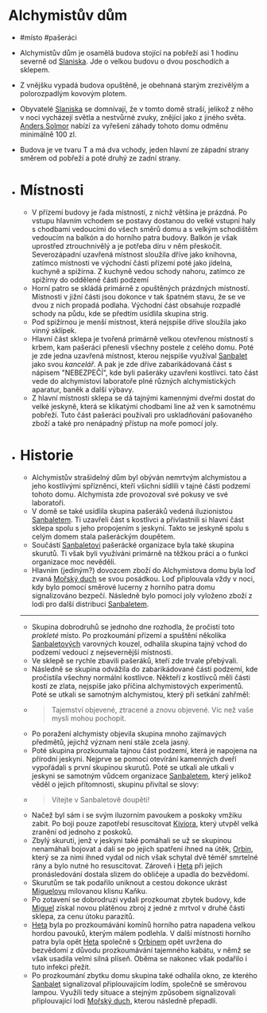 # Alchymistův dům
- #místo #pašeráci
- Alchymistův dům je osamělá budova stojící na pobřeží asi 1 hodinu severně od [Slaniska](Slanisko.md). Jde o velkou budovu o dvou poschodích a sklepem.
- Z vnějšku vypadá budova opuštěně, je obehnaná starým zrezivělým a polorozpadlým kovovým plotem.
- Obyvatelé [Slaniska](Slanisko.md) se domnívají, že v tomto domě straší, jelikož z něho v noci vycházejí světla a nestvůrné zvuky, znějící jako z jiného světa. [Anders Solmor](Anders_Solmor.md) nabízí za vyřešení záhady tohoto domu odměnu minimálně 100 zl.
- Budova je ve tvaru T a má dva vchody, jeden hlavní ze západní strany směrem od pobřeží a poté druhý ze zadní strany.

- # Místnosti
	- V přízemí budovy je řada místností, z nichž většina je prázdná. Po vstupu hlavním vchodem se postavy dostanou do velké vstupní haly s chodbami vedoucími do všech směrů domu a s velkým schodištěm vedoucím na balkón a do horního patra budovy. Balkón je však uprostřed ztrouchnivělý a je potřeba díru v něm přeskočit. Severozápadní uzavřená místnost sloužila dříve jako knihovna, zatímco místnosti ve východní části přízemí poté jako jídelna, kuchyně a spižírna. Z kuchyně vedou schody nahoru, zatímco ze spižírny do oddělené části podzemí
	- Horní patro se skládá primárně z opuštěných prázdných místností. Místnosti v jižní části jsou dokonce v tak špatném stavu, že se ve dvou z nich propadá podlaha. Východní část obsahuje rozpadlé schody na půdu, kde se předtím usídlila skupina strig.
	- Pod spižírnou je menší místnost, která nejspíše dříve sloužila jako vinný sklípek.
	- Hlavní část sklepa je tvořená primárně velkou otevřenou místností s krbem, kam pašeráci přenesli všechny postele z celého domu. Poté je zde jedna uzavřená místnost, kterou nejspíše využíval [Sanbalet](Sanbalet.md) jako svou *kancelář*. A pak je zde dříve zabarikádovaná část s nápisem "NEBEZPEČÍ", kde byli pašeráky uzavřeni kostlivci. tato část vede do alchymistovi laboratoře plné různých alchymistických aparatur, baněk a další výbavy.
	- Z hlavní místnosti sklepa se dá tajnými kamennými dveřmi dostat do velké jeskyně, která se klikatými chodbami line až ven k samotnému pobřeží. Tuto část pašeráci používali pro uskladňování pašovaného zboží a také pro nenápadný přístup na moře pomocí joly.

- # Historie
	- Alchymistův strašidelný dům byl obýván nemrtvým alchymistou a jeho kostlivými spřízněnci, kteří všichni sídlili v tajné části podzemí tohoto domu. Alchymista zde provozoval své pokusy ve své laboratoři.
	- V domě se také usídlila skupina pašeráků vedená iluzionistou [Sanbaletem](Sanbalet.md). Ti uzavřeli část s kostlivci a přivlastnili si hlavní část sklepa spolu s jeho propojením s jeskyní. Takto se jeskyně spolu s celým domem stala pašeráckým doupětem.
	- Součástí [Sanbaletovi](Sanbalet.md) pašerácké organizace byla také skupina skurutů. Ti však byli využíváni primárně na těžkou práci a o funkci organizace moc nevěděli.
	- Hlavním (jediným?) dovozcem zboží do Alchymistova domu byla loď zvaná [Mořský duch](Mořský_duch.md) se svou posádkou. Loď připlouvala vždy v noci, kdy bylo pomocí směrové lucerny z horního patra domu signalizováno bezpečí. Následně bylo pomocí joly vyloženo zboží z lodi pro další distribuci [Sanbaletem](Sanbalet.md).
	- ---
	- Skupina dobrodruhů se jednoho dne rozhodla, že pročistí toto *prokleté* místo. Po prozkoumání přízemí a spuštění několika [Sanbaletových](Sanbalet.md) varovných kouzel, odhalila skupina tajný vchod do podzemí vedoucí z nejsevernější místnosti.
	- Ve sklepě se rychle zbavili pašeráků, kteří zde trvale přebývali.
	- Následně se skupina odvážila do zabarikádované části podzemí, kde pročistila všechny normální kostlivce. Někteří z kostlivců měli části kostí ze zlata, nejspíše jako příčina alchymistových experimentů. Poté se utkali se samotným alchymistou, který při setkání zahřměl:
	- > Tajemství objevené, ztracené a znovu objevené. Víc než vaše mysli mohou pochopit.
	- Po poražení alchymisty objevila skupina mnoho zajímavých předmětů, jejichž význam není stále zcela jasný.
	- Poté skupina prozkoumala tajnou část podzemí, která je napojena na přírodní jeskyni. Nejprve se pomocí otevírání kamenných dveří vypořádali s první skupinou skurutů. Poté se utkali ale utkali v jeskyni se samotným vůdcem organizace [Sanbaletem](Sanbalet.md), který jelikož věděl o jejich přítomnosti, skupinu přivítal se slovy:
	- > Vítejte v Sanbaletově doupěti!
	- Načež byl sám i se svým iluzorním pavoukem a poskoky vmžiku zabit. Po boji pouze zapotřebí resuscitovat [Kiviora](Kivior.md), který utvpěl velká zranění od jednoho z poskoků.
	- Zbylý skuruti, jenž v jeskyni také pomáhali se už se skupinou nenamáhali bojovat a dali se po jejich spatření ihned na útěk, [Orbin](Orbin_Vlček.md), který se za nimi ihned vydal od nich však schytal dvě téměř smrtelné rány a bylo nutné ho resuscitovat. Zároveň i [Heta](Heta.md) při jejich pronásledování dostala slizem do obličeje a upadla do bezvědomí.
	- Skurutům se tak podařilo uniknout a cestou dokonce ukrást [Miguelovu](Miguel_de_Cartoz.md) milovanou klisnu Kaňku.
	- Po zotavení se dobrodruzi vydali prozkoumat zbytek budovy, kde [Miguel](Miguel_de_Cartoz.md) získal novou plátěnou zbroj z jedné z mrtvol v druhé části sklepa, za cenu útoku parazitů.
	- [Heta](Heta.md) byla po prozkoumávání komínů horního patra napadena velkou hordou pavouků, kterým málem podlehla. V další místnosti horního patra byla opět [Heta](Heta.md) společně s [Orbinem](Orbin_Vlček.md) opět uvržena do bezvědomí z důvodu prozkoumávání tajemného kabátu, v němž se však usadila velmi silná plíseň. Oběma se nakonec však podařilo i tuto infekci přežít.
	- Po prozkoumání zbytku domu skupina také odhalila okno, ze kterého [Sanbalet](Sanbalet.md) signalizoval připlouvajícím lodím, společně se směrovou lampou. Využili tedy situace a stejným způsobem signalizovali připlouvající lodi [Mořský duch](Mořský_duch.md), kterou následně přepadli.
